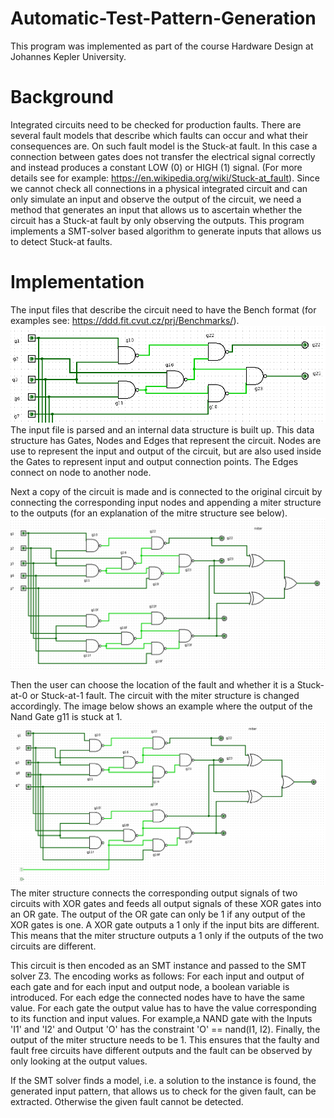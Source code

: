 # Automatic-Test-Pattern-Generation
This program was implemented as part of the course Hardware Design at Johannes Kepler University.

# Background
Integrated circuits need to be checked for production faults. There are several fault models that describe which faults can occur and what their consequences are. On such fault model is the Stuck-at fault. In this case a connection between gates does not transfer the electrical signal correctly and instead produces a constant LOW (0) or HIGH (1) signal. (For more details see for example: https://en.wikipedia.org/wiki/Stuck-at_fault). Since we cannot check all connections in a physical integrated circuit and can only simulate an input and observe the output of the circuit, we need a method that generates an input that allows us to ascertain whether the circuit has a Stuck-at fault by only observing the outputs. This program implements a SMT-solver based algorithm to generate inputs that allows us to detect Stuck-at faults.

# Implementation
The input files that describe the circuit need to have the Bench format (for examples see: https://ddd.fit.cvut.cz/prj/Benchmarks/).
![Internal datastructure of parsed circuit](images/input_circuit.png)
The input file is parsed and an internal data structure is built up. This data structure has Gates, Nodes and Edges that represent the circuit. Nodes are use to represent the input and output of the circuit, but are also used inside the Gates to represent input and output connection points. The Edges connect on node to another node.

Next a copy of the circuit is made and is connected to the original circuit by connecting the corresponding input nodes and appending a miter structure to the outputs (for an explanation of the mitre structure see below). 
![Circuit that contains original circuit, the copy and the miter structure](images/ATPGCircuit.png)

Then the user can choose the location of the fault and whether it is a Stuck-at-0 or Stuck-at-1 fault. The circuit with the miter structure is changed accordingly. The image below shows an example where the output of the Nand Gate  g11 is stuck at 1.
![Circuit that contains original circuit, the copy and the miter structure](images/ATPGCircuit_with_fault.png)
The miter structure connects the corresponding output signals of two circuits with XOR gates and feeds all output signals of these XOR gates into an OR gate. The output of the OR gate can only be 1 if any output of the XOR gates is one. A XOR gate outputs a 1 only if the input bits are different. This means that the miter structure outputs a 1 only if the outputs of the two circuits are different.

This circuit is then encoded as an SMT instance and passed to the SMT solver Z3. The encoding works as follows:
For each input and output of each gate and for each input and output node, a boolean variable is introduced. For each edge the connected nodes have to have the same value. For each gate the output value has to have the value corresponding to its function and input values. For example,a NAND gate with the Inputs 'I1' and 'I2' and Output 'O' has the constraint 'O' == nand(I1, I2). Finally, the output of the miter structure needs to be 1. This ensures that the faulty and fault free circuits have different outputs and the fault can be observed by only looking at the output values.

If the SMT solver finds a model, i.e. a solution to the instance is found, the generated input pattern, that allows us to check for the given fault, can be extracted. Otherwise the given fault cannot be detected.

